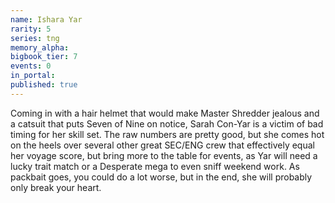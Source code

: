 ```yaml
---
name: Ishara Yar
rarity: 5
series: tng
memory_alpha:
bigbook_tier: 7
events: 0
in_portal:
published: true
---
```


Coming in with a hair helmet that would make Master Shredder jealous and a catsuit that puts Seven of Nine on notice, Sarah Con-Yar is a victim of bad timing for her skill set. The raw numbers are pretty good, but she comes hot on the heels over several other great SEC/ENG crew that effectively equal her voyage score, but bring more to the table for events, as Yar will need a lucky trait match or a Desperate mega to even sniff weekend work. As packbait goes, you could do a lot worse, but in the end, she will probably only break your heart.
